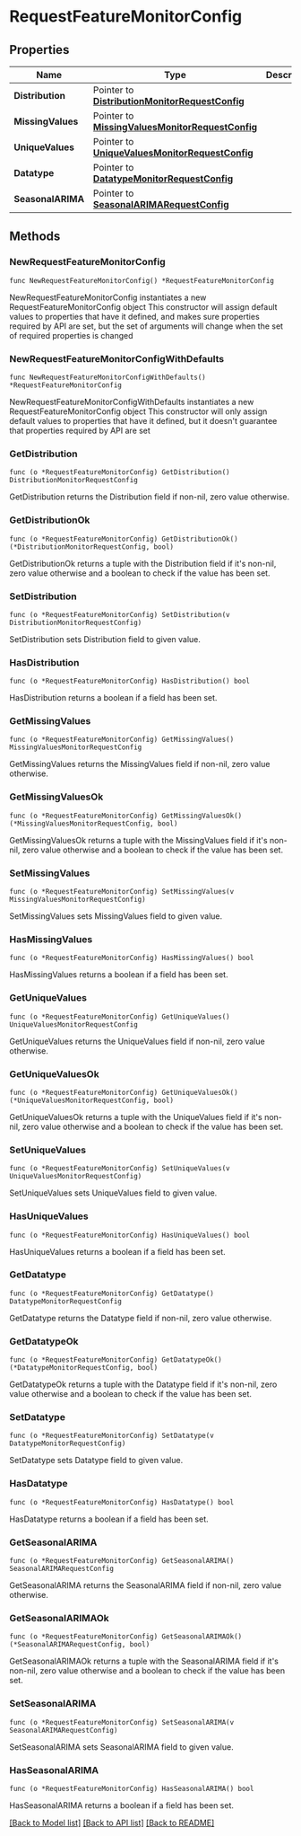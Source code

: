 # RequestFeatureMonitorConfig

## Properties

Name | Type | Description | Notes
------------ | ------------- | ------------- | -------------
**Distribution** | Pointer to [**DistributionMonitorRequestConfig**](DistributionMonitorRequestConfig.md) |  | [optional] 
**MissingValues** | Pointer to [**MissingValuesMonitorRequestConfig**](MissingValuesMonitorRequestConfig.md) |  | [optional] 
**UniqueValues** | Pointer to [**UniqueValuesMonitorRequestConfig**](UniqueValuesMonitorRequestConfig.md) |  | [optional] 
**Datatype** | Pointer to [**DatatypeMonitorRequestConfig**](DatatypeMonitorRequestConfig.md) |  | [optional] 
**SeasonalARIMA** | Pointer to [**SeasonalARIMARequestConfig**](SeasonalARIMARequestConfig.md) |  | [optional] 

## Methods

### NewRequestFeatureMonitorConfig

`func NewRequestFeatureMonitorConfig() *RequestFeatureMonitorConfig`

NewRequestFeatureMonitorConfig instantiates a new RequestFeatureMonitorConfig object
This constructor will assign default values to properties that have it defined,
and makes sure properties required by API are set, but the set of arguments
will change when the set of required properties is changed

### NewRequestFeatureMonitorConfigWithDefaults

`func NewRequestFeatureMonitorConfigWithDefaults() *RequestFeatureMonitorConfig`

NewRequestFeatureMonitorConfigWithDefaults instantiates a new RequestFeatureMonitorConfig object
This constructor will only assign default values to properties that have it defined,
but it doesn't guarantee that properties required by API are set

### GetDistribution

`func (o *RequestFeatureMonitorConfig) GetDistribution() DistributionMonitorRequestConfig`

GetDistribution returns the Distribution field if non-nil, zero value otherwise.

### GetDistributionOk

`func (o *RequestFeatureMonitorConfig) GetDistributionOk() (*DistributionMonitorRequestConfig, bool)`

GetDistributionOk returns a tuple with the Distribution field if it's non-nil, zero value otherwise
and a boolean to check if the value has been set.

### SetDistribution

`func (o *RequestFeatureMonitorConfig) SetDistribution(v DistributionMonitorRequestConfig)`

SetDistribution sets Distribution field to given value.

### HasDistribution

`func (o *RequestFeatureMonitorConfig) HasDistribution() bool`

HasDistribution returns a boolean if a field has been set.

### GetMissingValues

`func (o *RequestFeatureMonitorConfig) GetMissingValues() MissingValuesMonitorRequestConfig`

GetMissingValues returns the MissingValues field if non-nil, zero value otherwise.

### GetMissingValuesOk

`func (o *RequestFeatureMonitorConfig) GetMissingValuesOk() (*MissingValuesMonitorRequestConfig, bool)`

GetMissingValuesOk returns a tuple with the MissingValues field if it's non-nil, zero value otherwise
and a boolean to check if the value has been set.

### SetMissingValues

`func (o *RequestFeatureMonitorConfig) SetMissingValues(v MissingValuesMonitorRequestConfig)`

SetMissingValues sets MissingValues field to given value.

### HasMissingValues

`func (o *RequestFeatureMonitorConfig) HasMissingValues() bool`

HasMissingValues returns a boolean if a field has been set.

### GetUniqueValues

`func (o *RequestFeatureMonitorConfig) GetUniqueValues() UniqueValuesMonitorRequestConfig`

GetUniqueValues returns the UniqueValues field if non-nil, zero value otherwise.

### GetUniqueValuesOk

`func (o *RequestFeatureMonitorConfig) GetUniqueValuesOk() (*UniqueValuesMonitorRequestConfig, bool)`

GetUniqueValuesOk returns a tuple with the UniqueValues field if it's non-nil, zero value otherwise
and a boolean to check if the value has been set.

### SetUniqueValues

`func (o *RequestFeatureMonitorConfig) SetUniqueValues(v UniqueValuesMonitorRequestConfig)`

SetUniqueValues sets UniqueValues field to given value.

### HasUniqueValues

`func (o *RequestFeatureMonitorConfig) HasUniqueValues() bool`

HasUniqueValues returns a boolean if a field has been set.

### GetDatatype

`func (o *RequestFeatureMonitorConfig) GetDatatype() DatatypeMonitorRequestConfig`

GetDatatype returns the Datatype field if non-nil, zero value otherwise.

### GetDatatypeOk

`func (o *RequestFeatureMonitorConfig) GetDatatypeOk() (*DatatypeMonitorRequestConfig, bool)`

GetDatatypeOk returns a tuple with the Datatype field if it's non-nil, zero value otherwise
and a boolean to check if the value has been set.

### SetDatatype

`func (o *RequestFeatureMonitorConfig) SetDatatype(v DatatypeMonitorRequestConfig)`

SetDatatype sets Datatype field to given value.

### HasDatatype

`func (o *RequestFeatureMonitorConfig) HasDatatype() bool`

HasDatatype returns a boolean if a field has been set.

### GetSeasonalARIMA

`func (o *RequestFeatureMonitorConfig) GetSeasonalARIMA() SeasonalARIMARequestConfig`

GetSeasonalARIMA returns the SeasonalARIMA field if non-nil, zero value otherwise.

### GetSeasonalARIMAOk

`func (o *RequestFeatureMonitorConfig) GetSeasonalARIMAOk() (*SeasonalARIMARequestConfig, bool)`

GetSeasonalARIMAOk returns a tuple with the SeasonalARIMA field if it's non-nil, zero value otherwise
and a boolean to check if the value has been set.

### SetSeasonalARIMA

`func (o *RequestFeatureMonitorConfig) SetSeasonalARIMA(v SeasonalARIMARequestConfig)`

SetSeasonalARIMA sets SeasonalARIMA field to given value.

### HasSeasonalARIMA

`func (o *RequestFeatureMonitorConfig) HasSeasonalARIMA() bool`

HasSeasonalARIMA returns a boolean if a field has been set.


[[Back to Model list]](../README.md#documentation-for-models) [[Back to API list]](../README.md#documentation-for-api-endpoints) [[Back to README]](../README.md)


